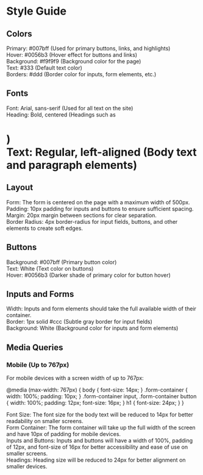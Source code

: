 # Style Guide

## Colors
Primary: #007bff (Used for primary buttons, links, and highlights)  
Hover: #0056b3 (Hover effect for buttons and links)  
Background: #f9f9f9 (Background color for the page)  
Text: #333 (Default text color)  
Borders: #ddd (Border color for inputs, form elements, etc.)

## Fonts
Font: Arial, sans-serif (Used for all text on the site)  
Heading: Bold, centered (Headings such as <h1>)  
Text: Regular, left-aligned (Body text and paragraph elements)

## Layout
Form: The form is centered on the page with a maximum width of 500px.  
Padding: 10px padding for inputs and buttons to ensure sufficient spacing.  
Margin: 20px margin between sections for clear separation.  
Border Radius: 4px border-radius for input fields, buttons, and other elements to create soft edges.

## Buttons
Background: #007bff (Primary button color)  
Text: White (Text color on buttons)  
Hover: #0056b3 (Darker shade of primary color for button hover)

## Inputs and Forms
Width: Inputs and form elements should take the full available width of their container.  
Border: 1px solid #ccc (Subtle gray border for input fields)  
Background: White (Background color for inputs and form elements)

## Media Queries

### Mobile (Up to 767px)
For mobile devices with a screen width of up to 767px:

@media (max-width: 767px) {
  body {
    font-size: 14px;
  }
  .form-container {
    width: 100%;
    padding: 10px;
  }
  .form-container input, .form-container button {
    width: 100%;
    padding: 12px;
    font-size: 16px;
  }
  h1 {
    font-size: 24px;
  }
}

Font Size: The font size for the body text will be reduced to 14px for better readability on smaller screens.  
Form Container: The form container will take up the full width of the screen and have 10px of padding for mobile devices.  
Inputs and Buttons: Inputs and buttons will have a width of 100%, padding of 12px, and font-size of 16px for better accessibility and ease of use on smaller screens.  
Headings: Heading size will be reduced to 24px for better alignment on smaller devices.
